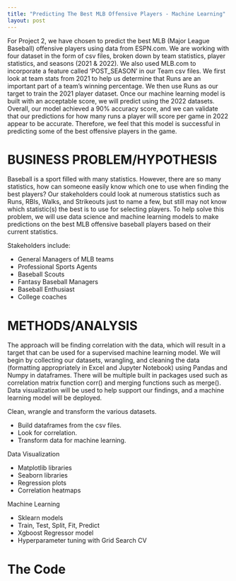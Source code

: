 ```yaml
---
title: "Predicting The Best MLB Offensive Players - Machine Learning"
layout: post
---
```


For Project 2, we have chosen to predict the best MLB (Major League Baseball) offensive players using data from ESPN.com.  We are working with four dataset in the form of csv files, broken down by team statistics, player statistics, and seasons (2021 & 2022).  We also used MLB.com to incorporate a feature called ‘POST_SEASON’ in our Team csv files.  We first look at team stats from 2021 to help us determine that Runs are an important part of a team’s winning percentage.  We then use Runs as our target to train the 2021 player dataset.  Once our machine learning model is built with an acceptable score, we will predict using the 2022 datasets.  Overall, our model achieved a 90% accuracy score, and we can validate that our predictions for how many runs a player will score per game in 2022 appear to be accurate.  Therefore, we feel that this model is successful in predicting some of the best offensive players in the game.


# BUSINESS PROBLEM/HYPOTHESIS
Baseball is a sport filled with many statistics.  However, there are so many statistics, how can someone easily know which one to use when finding the best players?  Our stakeholders could look at numerous statistics such as Runs, RBIs, Walks, and Strikeouts just to name a few, but still may not know which statistic(s) the best is to use for selecting players.  To help solve this problem, we will use data science and machine learning models to make predictions on the best MLB offensive baseball players based on their current statistics.

Stakeholders include:
- General Managers of MLB teams
- Professional Sports Agents
- Baseball Scouts
- Fantasy Baseball Managers
- Baseball Enthusiast
- College coaches

# METHODS/ANALYSIS
The approach will be finding correlation with the data, which will result in a target that can be used for a supervised machine learning model.  We will begin by collecting our datasets, wrangling, and cleaning the data (formatting appropriately in Excel and Jupyter Notebook) using Pandas and Numpy in dataframes.  There will be multiple built in packages used such as correlation matrix function corr() and merging functions such as merge().  Data visualization will be used to help support our findings, and a machine learning model will be deployed.

Clean, wrangle and transform the various datasets.
- Build dataframes from the csv files.
- Look for correlation.
- Transform data for machine learning.

Data Visualization
- Matplotlib libraries
- Seaborn libraries
- Regression plots
- Correlation heatmaps

Machine Learning
- Sklearn models
- Train, Test, Split, Fit, Predict
- Xgboost Regressor model
- Hyperparameter tuning with Grid Search CV

# The Code




